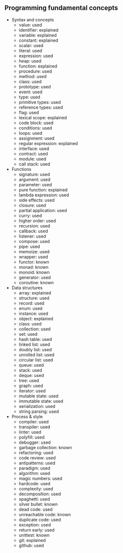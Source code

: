 ## Programming fundamental concepts

- Syntax and concepts
  - value: used
  - identifier: explained
  - variable: explained
  - constant: explained
  - scalar: used
  - literal: used
  - expression: used
  - heap: used
  - function: explained
  - procedure: used
  - method: used
  - class: used
  - prototype: used
  - event: used
  - type: used
  - primitive types: used
  - reference types: used
  - flag: used
  - lexical scope: explained
  - code block: used
  - conditions: used
  - loops: used
  - assignment: used
  - regular expression: explained
  - interface: used
  - contract: used
  - module: used
  - call stack: used
- Functions
  - signature: used
  - argument: used
  - parameter: used
  - pure function: explained
  - lambda expression: used
  - side effects: used
  - closure: used
  - partial application: used
  - curry: used
  - higher order: used
  - recursion: used
  - callback: used
  - listener: used
  - compose: used
  - pipe: used
  - memoize: used
  - wrapper: used
  - functor: known
  - monad: known
  - monoid: known
  - generator: used
  - coroutine: known
- Data structures
  - array: explained
  - structure: used
  - record: used
  - enum: used
  - instance: used
  - object: explained
  - class: used
  - collection: used
  - set: used
  - hash table: used
  - linked list: used
  - doubly list: used
  - unrolled list: used
  - circular list: used
  - queue: used
  - stack: used
  - deque: used
  - tree: used
  - graph: used
  - iterator: used
  - mutable state: used
  - immutable state: used
  - serialization: used
  - string parsing: used
- Process & style
  - compiler: used
  - transpiler: used
  - linter: used
  - polyfill: used
  - debugger: used
  - garbage collection: known
  - refactoring: used
  - code review: used
  - antipatterns: used
  - paradigm: used
  - algorithm: used
  - magic numbers: used
  - hardcode: used
  - complexity: used
  - decomposition: used
  - spaghetti: used
  - silver bullet: known
  <!-- - not invented here -->
  - dead code: used
  - unreachable code: known
  - duplicate code: used
  - exception: used
  - return early: used
  - unittest: known
  - git: explained
  - github: used
